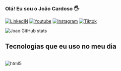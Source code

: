 ### Olá! Eu sou o João Cardoso 🖐️

[![LinkedIN](https://img.shields.io/badge/LinkedIn-0077B5?style=for-the-badge&logo=linkedin&logoColor=white)](https://www.linkedin.com/in/joaovix/)
[![Youtube](https://img.shields.io/badge/YouTube-FF0000?style=for-the-badge&logo=youtube&logoColor=white)](https://www.youtube.com/c/joaogandorim)
[![Instagram](https://img.shields.io/badge/Instagram-E4405F?style=for-the-badge&logo=instagram&logoColor=white)](https://www.instagram.com/joaogandorim/)
[![Tiktok](	https://img.shields.io/badge/TikTok-000000?style=for-the-badge&logo=tiktok&logoColor=white)](https://www.tiktok.com/@joaogandorim)

![Joao GitHub stats](https://github-readme-stats.vercel.app/api?username=joaovix&show_icons=true&theme=radical)

## Tecnologias que eu uso no meu dia

<div style="display: inline_block"><br/>
	<img aling="center" alt="html5" scr="https://img.shields.io/badge/HTML5-E34F26?style=for-the-badge&logo=html5&logoColor=white"/>
    

</div>
